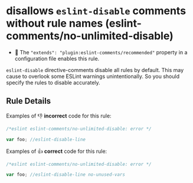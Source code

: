# disallows `eslint-disable` comments without rule names (eslint-comments/no-unlimited-disable)

- 🌟 The `"extends": "plugin:eslint-comments/recommended"` property in a configuration file enables this rule.

`eslint-disable` directive-comments disable all rules by default. This may cause to overlook some ESLint warnings unintentionally.
So you should specify the rules to disable accurately.

## Rule Details

Examples of :-1: **incorrect** code for this rule:

```js
/*eslint eslint-comments/no-unlimited-disable: error */

var foo; //eslint-disable-line
```

Examples of :+1: **correct** code for this rule:

```js
/*eslint eslint-comments/no-unlimited-disable: error */

var foo; //eslint-disable-line no-unused-vars
```
